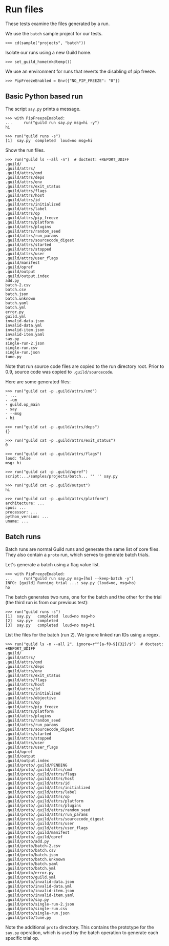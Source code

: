 # Run files

These tests examine the files generated by a run.

We use the `batch` sample project for our tests.

    >>> cd(sample("projects", "batch"))

Isolate our runs using a new Guild home.

    >>> set_guild_home(mkdtemp())

We use an environment for runs that reverts the disabling of pip
freeze.

    >>> PipFreezeEnabled = Env({"NO_PIP_FREEZE": "0"})

## Basic Python based run

The script `say.py` prints a message.

    >>> with PipFreezeEnabled:
    ...     run("guild run say.py msg=hi -y")
    hi

    >>> run("guild runs -s")
    [1]  say.py  completed  loud=no msg=hi

Show the run files.

    >>> run("guild ls --all -n")  # doctest: +REPORT_UDIFF
    .guild/
    .guild/attrs/
    .guild/attrs/cmd
    .guild/attrs/deps
    .guild/attrs/env
    .guild/attrs/exit_status
    .guild/attrs/flags
    .guild/attrs/host
    .guild/attrs/id
    .guild/attrs/initialized
    .guild/attrs/label
    .guild/attrs/op
    .guild/attrs/pip_freeze
    .guild/attrs/platform
    .guild/attrs/plugins
    .guild/attrs/random_seed
    .guild/attrs/run_params
    .guild/attrs/sourcecode_digest
    .guild/attrs/started
    .guild/attrs/stopped
    .guild/attrs/user
    .guild/attrs/user_flags
    .guild/manifest
    .guild/opref
    .guild/output
    .guild/output.index
    add.py
    batch-2.csv
    batch.csv
    batch.json
    batch.unknown
    batch.yaml
    batch.yml
    error.py
    guild.yml
    invalid-data.json
    invalid-data.yml
    invalid-item.json
    invalid-item.yaml
    say.py
    single-run-2.json
    single-run.csv
    single-run.json
    tune.py

Note that run source code files are copied to the run directory
root. Prior to 0.9, source code was copied to `.guild/sourcecode`.

Here are some generated files:

    >>> run("guild cat -p .guild/attrs/cmd")
    - ...
    - -um
    - guild.op_main
    - say
    - --msg
    - hi

    >>> run("guild cat -p .guild/attrs/deps")
    {}

    >>> run("guild cat -p .guild/attrs/exit_status")
    0

    >>> run("guild cat -p .guild/attrs/flags")
    loud: false
    msg: hi

    >>> run("guild cat -p .guild/opref")
    script:.../samples/projects/batch... '' '' say.py

    >>> run("guild cat -p .guild/output")
    hi

    >>> run("guild cat -p .guild/attrs/platform")
    architecture: ...
    cpus: ...
    processor: ...
    python_version: ...
    uname: ...

## Batch runs

Batch runs are normal Guild runs and generate the same list of core
files. They also contain a `proto` run, which serves to generate batch
trials.

Let's generate a batch using a flag value list.

    >>> with PipFreezeEnabled:
    ...     run("guild run say.py msg=[ho] --keep-batch -y")
    INFO: [guild] Running trial ...: say.py (loud=no, msg=ho)
    ho

The batch generates two runs, one for the batch and the other for the
trial (the third run is from our previous test):

    >>> run("guild runs -s")
    [1]  say.py   completed  loud=no msg=ho
    [2]  say.py+  completed
    [3]  say.py   completed  loud=no msg=hi

List the files for the batch (run 2). We ignore linked run IDs using a
regex.

    >>> run("guild ls -n --all 2", ignore=r"^[a-f0-9]{32}/$")  # doctest: +REPORT_UDIFF
    .guild/
    .guild/attrs/
    .guild/attrs/cmd
    .guild/attrs/deps
    .guild/attrs/env
    .guild/attrs/exit_status
    .guild/attrs/flags
    .guild/attrs/host
    .guild/attrs/id
    .guild/attrs/initialized
    .guild/attrs/objective
    .guild/attrs/op
    .guild/attrs/pip_freeze
    .guild/attrs/platform
    .guild/attrs/plugins
    .guild/attrs/random_seed
    .guild/attrs/run_params
    .guild/attrs/sourcecode_digest
    .guild/attrs/started
    .guild/attrs/stopped
    .guild/attrs/user
    .guild/attrs/user_flags
    .guild/opref
    .guild/output
    .guild/output.index
    .guild/proto/.guild/PENDING
    .guild/proto/.guild/attrs/cmd
    .guild/proto/.guild/attrs/flags
    .guild/proto/.guild/attrs/host
    .guild/proto/.guild/attrs/id
    .guild/proto/.guild/attrs/initialized
    .guild/proto/.guild/attrs/label
    .guild/proto/.guild/attrs/op
    .guild/proto/.guild/attrs/platform
    .guild/proto/.guild/attrs/plugins
    .guild/proto/.guild/attrs/random_seed
    .guild/proto/.guild/attrs/run_params
    .guild/proto/.guild/attrs/sourcecode_digest
    .guild/proto/.guild/attrs/user
    .guild/proto/.guild/attrs/user_flags
    .guild/proto/.guild/manifest
    .guild/proto/.guild/opref
    .guild/proto/add.py
    .guild/proto/batch-2.csv
    .guild/proto/batch.csv
    .guild/proto/batch.json
    .guild/proto/batch.unknown
    .guild/proto/batch.yaml
    .guild/proto/batch.yml
    .guild/proto/error.py
    .guild/proto/guild.yml
    .guild/proto/invalid-data.json
    .guild/proto/invalid-data.yml
    .guild/proto/invalid-item.json
    .guild/proto/invalid-item.yaml
    .guild/proto/say.py
    .guild/proto/single-run-2.json
    .guild/proto/single-run.csv
    .guild/proto/single-run.json
    .guild/proto/tune.py

Note the additional `proto` directory. This contains the prototype for
the `say.py` operation, which is used by the batch operation to
generate each specific trial op.
